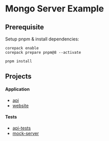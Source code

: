 # Mongo Server Example

## Prerequisite

Setup pnpm & install dependencies:

```
corepack enable
corepack prepare pnpm@8 --activate

pnpm install
```

## Projects

#### Application

- [api](./packages/api//README.md)
- [website](./packages/website/README.md)

#### Tests

- [api-tests](./tests/api-tests/README.md)
- [mock-server](./tests/mock-server/README.md)

